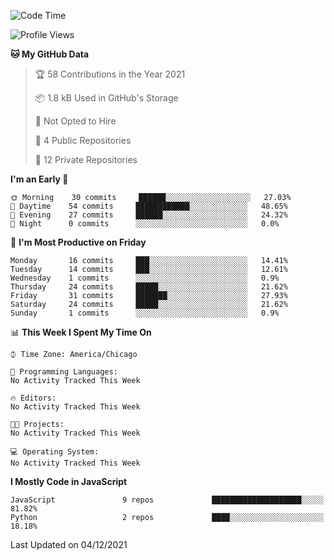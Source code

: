 <!--START_SECTION:waka-->
![Code Time](http://img.shields.io/badge/Code%20Time-17%20mins-blue)

![Profile Views](http://img.shields.io/badge/Profile%20Views-279-blue)

**🐱 My GitHub Data** 

> 🏆 58 Contributions in the Year 2021
 > 
> 📦 1.8 kB Used in GitHub's Storage 
 > 
> 🚫 Not Opted to Hire
 > 
> 📜 4 Public Repositories 
 > 
> 🔑 12 Private Repositories  
 > 
**I'm an Early 🐤** 

```text
🌞 Morning    30 commits     ██████░░░░░░░░░░░░░░░░░░░   27.03% 
🌆 Daytime    54 commits     ████████████░░░░░░░░░░░░░   48.65% 
🌃 Evening    27 commits     ██████░░░░░░░░░░░░░░░░░░░   24.32% 
🌙 Night      0 commits      ░░░░░░░░░░░░░░░░░░░░░░░░░   0.0%

```
📅 **I'm Most Productive on Friday** 

```text
Monday       16 commits     ███░░░░░░░░░░░░░░░░░░░░░░   14.41% 
Tuesday      14 commits     ███░░░░░░░░░░░░░░░░░░░░░░   12.61% 
Wednesday    1 commits      ░░░░░░░░░░░░░░░░░░░░░░░░░   0.9% 
Thursday     24 commits     █████░░░░░░░░░░░░░░░░░░░░   21.62% 
Friday       31 commits     ███████░░░░░░░░░░░░░░░░░░   27.93% 
Saturday     24 commits     █████░░░░░░░░░░░░░░░░░░░░   21.62% 
Sunday       1 commits      ░░░░░░░░░░░░░░░░░░░░░░░░░   0.9%

```


📊 **This Week I Spent My Time On** 

```text
⌚︎ Time Zone: America/Chicago

💬 Programming Languages: 
No Activity Tracked This Week

🔥 Editors: 
No Activity Tracked This Week

🐱‍💻 Projects: 
No Activity Tracked This Week

💻 Operating System: 
No Activity Tracked This Week

```

**I Mostly Code in JavaScript** 

```text
JavaScript               9 repos             ████████████████████░░░░░   81.82% 
Python                   2 repos             ████░░░░░░░░░░░░░░░░░░░░░   18.18%

```



 Last Updated on 04/12/2021
<!--END_SECTION:waka-->
